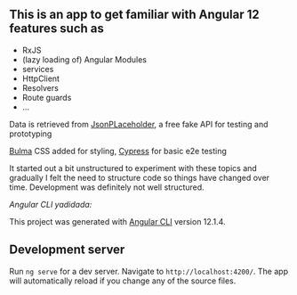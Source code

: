 ## This is an app to get familiar with Angular 12 features such as

-   RxJS
-   (lazy loading of) Angular Modules
-   services
-   HttpClient
-   Resolvers
-   Route guards
-   ...

Data is retrieved from [JsonPLaceholder](https://jsonplaceholder.typicode.com/), a free fake API for testing and prototyping

[Bulma](https://bulma.io) CSS added for styling, [Cypress](https://cypress.io) for basic e2e testing

It started out a bit unstructured to experiment with these topics and gradually I felt the need to structure code so things have changed over time. Development was definitely not well structured.

_Angular CLI yadidada:_

This project was generated with [Angular CLI](https://github.com/angular/angular-cli) version 12.1.4.

## Development server

Run `ng serve` for a dev server. Navigate to `http://localhost:4200/`. The app will automatically reload if you change any of the source files.
